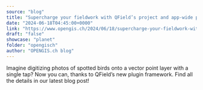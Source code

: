 ```yaml
---
source: "blog"
title: "Supercharge your fieldwork with QField’s project and app-wide plugins"
date: "2024-06-18T04:45:00+0000"
link: "https://www.opengis.ch/2024/06/18/supercharge-your-fieldwork-with-qfields-project-and-app-wide-plugins/"
draft: "false"
showcase: "planet"
folder: "opengisch"
author: "OPENGIS.ch blog"
---
```


Imagine digitizing photos of spotted birds onto a vector point layer with a single tap? 
Now you can, thanks to QField’s new plugin framework. Find all the details in our latest blog post!
